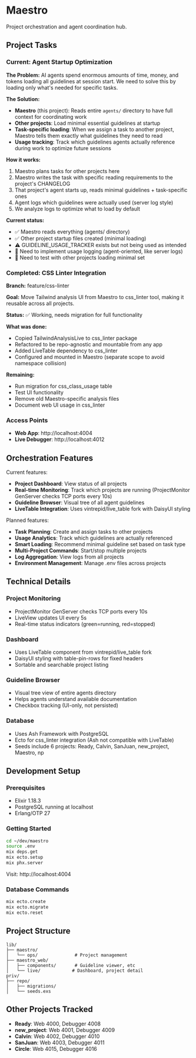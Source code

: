 # Maestro

Project orchestration and agent coordination hub.

## Project Tasks

### Current: Agent Startup Optimization

**The Problem:** AI agents spend enormous amounts of time, money, and tokens loading all guidelines at session start. We need to solve this by loading only what's needed for specific tasks.

**The Solution:**
- **Maestro** (this project): Reads entire `agents/` directory to have full context for coordinating work
- **Other projects**: Load minimal essential guidelines at startup
- **Task-specific loading**: When we assign a task to another project, Maestro tells them exactly what guidelines they need to read
- **Usage tracking**: Track which guidelines agents actually reference during work to optimize future sessions

**How it works:**
1. Maestro plans tasks for other projects here
2. Maestro writes the task with specific reading requirements to the project's CHANGELOG
3. That project's agent starts up, reads minimal guidelines + task-specific ones
4. Agent logs which guidelines were actually used (server log style)
5. We analyze logs to optimize what to load by default

**Current status:**
- ✅ Maestro reads everything (agents/ directory)
- ✅ Other project startup files created (minimal loading)
- ⚠️ GUIDELINE_USAGE_TRACKER exists but not being used as intended
- 🔄 Need to implement usage logging (agent-oriented, like server logs)
- 🔄 Need to test with other projects loading minimal set

### Completed: CSS Linter Integration

**Branch:** feature/css-linter

**Goal:** Move Tailwind analysis UI from Maestro to css_linter tool, making it reusable across all projects.

**Status:** ✅ Working, needs migration for full functionality

**What was done:**
- Copied TailwindAnalysisLive to css_linter package
- Refactored to be repo-agnostic and mountable from any app
- Added LiveTable dependency to css_linter
- Configured and mounted in Maestro (separate scope to avoid namespace collision)

**Remaining:**
- Run migration for css_class_usage table
- Test UI functionality
- Remove old Maestro-specific analysis files
- Document web UI usage in css_linter

### Access Points

- **Web App**: http://localhost:4004
- **Live Debugger**: http://localhost:4012

## Orchestration Features

Current features:
- **Project Dashboard**: View status of all projects
- **Real-time Monitoring**: Track which projects are running (ProjectMonitor GenServer checks TCP ports every 10s)
- **Guideline Browser**: Visual tree of all agent guidelines
- **LiveTable Integration**: Uses vintrepid/live_table fork with DaisyUI styling

Planned features:
- **Task Planning**: Create and assign tasks to other projects
- **Usage Analytics**: Track which guidelines are actually referenced
- **Smart Loading**: Recommend minimal guideline set based on task type
- **Multi-Project Commands**: Start/stop multiple projects
- **Log Aggregation**: View logs from all projects
- **Environment Management**: Manage .env files across projects

## Technical Details

### Project Monitoring
- ProjectMonitor GenServer checks TCP ports every 10s
- LiveView updates UI every 5s
- Real-time status indicators (green=running, red=stopped)

### Dashboard
- Uses LiveTable component from vintrepid/live_table fork
- DaisyUI styling with table-pin-rows for fixed headers
- Sortable and searchable project listing

### Guideline Browser
- Visual tree view of entire agents directory
- Helps agents understand available documentation
- Checkbox tracking (UI-only, not persisted)

### Database
- Uses Ash Framework with PostgreSQL
- Ecto for css_linter integration (Ash not compatible with LiveTable)
- Seeds include 6 projects: Ready, Calvin, SanJuan, new_project, Maestro, np

## Development Setup

### Prerequisites

- Elixir 1.18.3
- PostgreSQL running at localhost
- Erlang/OTP 27

### Getting Started

```bash
cd ~/dev/maestro
source .env
mix deps.get
mix ecto.setup
mix phx.server
```

Visit: http://localhost:4004

### Database Commands

```bash
mix ecto.create
mix ecto.migrate
mix ecto.reset
```

## Project Structure

```
lib/
├── maestro/
│   └── ops/              # Project management
├── maestro_web/
│   ├── components/       # Guideline viewer, etc
│   └── live/            # Dashboard, project detail
priv/
├── repo/
│   ├── migrations/
│   └── seeds.exs
```

## Other Projects Tracked

- **Ready**: Web 4000, Debugger 4008
- **new_project**: Web 4001, Debugger 4009
- **Calvin**: Web 4002, Debugger 4010
- **SanJuan**: Web 4003, Debugger 4011
- **Circle**: Web 4015, Debugger 4016
